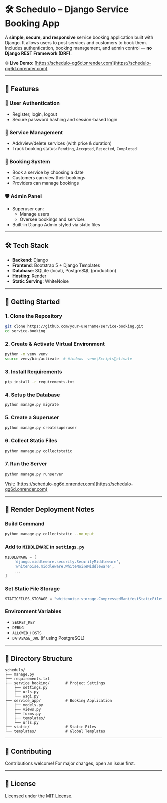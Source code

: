 
# 🛠 Schedulo – Django Service Booking App

A **simple, secure, and responsive** service booking application built with Django. It allows users to post services and customers to book them. Includes authentication, booking management, and admin control — **no Django REST Framework (DRF)**.

🌐 **Live Demo**: [https://schedulo-qg6d.onrender.com](https://schedulo-qg6d.onrender.com)

---

## 🌟 Features

### 👥 User Authentication
- Register, login, logout
- Secure password hashing and session-based login

### 🧾 Service Management
- Add/view/delete services (with price & duration)
- Track booking status: `Pending`, `Accepted`, `Rejected`, `Completed`

### 📅 Booking System
- Book a service by choosing a date
- Customers can view their bookings
- Providers can manage bookings

### 🛡 Admin Panel
- Superuser can:
  - Manage users
  - Oversee bookings and services
- Built-in Django Admin styled via static files

---

## 🛠 Tech Stack

- **Backend**: Django
- **Frontend**: Bootstrap 5 + Django Templates
- **Database**: SQLite (local), PostgreSQL (production)
- **Hosting**: Render
- **Static Serving**: WhiteNoise

---

## 🚀 Getting Started

### 1. Clone the Repository

```bash
git clone https://github.com/your-username/service-booking.git
cd service-booking
```

### 2. Create & Activate Virtual Environment

```bash
python -m venv venv
source venv/bin/activate  # Windows: venv\Scriptsctivate
```

### 3. Install Requirements

```bash
pip install -r requirements.txt
```

### 4. Setup the Database

```bash
python manage.py migrate
```

### 5. Create a Superuser

```bash
python manage.py createsuperuser
```

### 6. Collect Static Files

```bash
python manage.py collectstatic
```

### 7. Run the Server

```bash
python manage.py runserver
```

Visit: [https://schedulo-qg6d.onrender.com](https://schedulo-qg6d.onrender.com)

---

## 🔧 Render Deployment Notes

### Build Command

```bash
python manage.py collectstatic --noinput
```

### Add to `MIDDLEWARE` in `settings.py`

```python
MIDDLEWARE = [
    'django.middleware.security.SecurityMiddleware',
    'whitenoise.middleware.WhiteNoiseMiddleware',
    ...
]
```

### Set Static File Storage

```python
STATICFILES_STORAGE = "whitenoise.storage.CompressedManifestStaticFilesStorage"
```

### Environment Variables

- `SECRET_KEY`
- `DEBUG`
- `ALLOWED_HOSTS`
- `DATABASE_URL` (if using PostgreSQL)

---

## 📁 Directory Structure

```
schedulo/
├── manage.py
├── requirements.txt
├── service_booking/       # Project Settings
│   ├── settings.py
│   ├── urls.py
│   └── wsgi.py
├── service_app/           # Booking Application
│   ├── models.py
│   ├── views.py
│   ├── forms.py
│   ├── templates/
│   └── urls.py
├── static/                # Static Files
└── templates/             # Global Templates
```

---

## 🙌 Contributing

Contributions welcome! For major changes, open an issue first.

---

## 📜 License

Licensed under the [MIT License](https://opensource.org/licenses/MIT).
